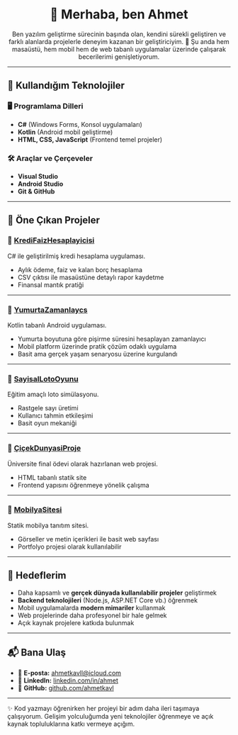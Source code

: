 <h1 align = "center">👋 Merhaba, ben Ahmet </h1>

<p align = "center">Ben yazılım geliştirme sürecinin başında olan, kendini sürekli geliştiren ve farklı alanlarda projelerle deneyim kazanan bir geliştiriciyim.  
📍 Şu anda hem masaüstü, hem mobil hem de web tabanlı uygulamalar üzerinde çalışarak becerilerimi genişletiyorum.</p> 

---

## 🚀 Kullandığım Teknolojiler

### 🖥️ Programlama Dilleri
- **C#** (Windows Forms, Konsol uygulamaları)
- **Kotlin** (Android mobil geliştirme)
- **HTML, CSS, JavaScript** (Frontend temel projeler)

### 🛠️ Araçlar ve Çerçeveler  
- **Visual Studio**
- **Android Studio**
- **Git & GitHub**  

---

## 📌 Öne Çıkan Projeler

### 🔹 [KrediFaizHesaplayicisi](https://github.com/ahmetkavl/KrediFaizHesaplayicisi)
C# ile geliştirilmiş kredi hesaplama uygulaması.  
- Aylık ödeme, faiz ve kalan borç hesaplama  
- CSV çıktısı ile masaüstüne detaylı rapor kaydetme  
- Finansal mantık pratiği

---

### 🔹 [YumurtaZamanlaycs](https://github.com/ahmetkavl/YumurtaZamanlaycs)
Kotlin tabanlı Android uygulaması.  
- Yumurta boyutuna göre pişirme süresini hesaplayan zamanlayıcı  
- Mobil platform üzerinde pratik çözüm odaklı uygulama  
- Basit ama gerçek yaşam senaryosu üzerine kurgulandı

---

### 🔹 [SayisalLotoOyunu](https://github.com/ahmetkavl/SayisalLotoOyunu)
Eğitim amaçlı loto simülasyonu.  
- Rastgele sayı üretimi  
- Kullanıcı tahmin etkileşimi  
- Basit oyun mekaniği

---

### 🔹 [ÇiçekDunyasiProje](https://github.com/ahmetkavl/ÇiçekDunyasiProje)
Üniversite final ödevi olarak hazırlanan web projesi.  
- HTML tabanlı statik site  
- Frontend yapısını öğrenmeye yönelik çalışma  

---

### 🔹 [MobilyaSitesi](https://github.com/ahmetkavl/MobilyaSitesi)
Statik mobilya tanıtım sitesi.  
- Görseller ve metin içerikleri ile basit web sayfası  
- Portfolyo projesi olarak kullanılabilir  

---

## 🎯 Hedeflerim

- Daha kapsamlı ve **gerçek dünyada kullanılabilir projeler** geliştirmek  
- **Backend teknolojileri** (Node.js, ASP.NET Core vb.) öğrenmek  
- Mobil uygulamalarda **modern mimariler** kullanmak  
- Web projelerinde daha profesyonel bir hale gelmek
- Açık kaynak projelere katkıda bulunmak  

---

## 📬 Bana Ulaş

- 📧 **E-posta:** ahmetkavll@icloud.com  
- 💼 **LinkedIn:** [linkedin.com/in/ahmet](https://tr.linkedin.com/in/ahmet)  
- 🐙 **GitHub:** [github.com/ahmetkavl](https://github.com/ahmetkavl)  

---
✨ Kod yazmayı öğrenirken her projeyi bir adım daha ileri taşımaya çalışıyorum. Gelişim yolculuğumda yeni teknolojiler öğrenmeye ve açık kaynak topluluklarına katkı vermeye açığım.
